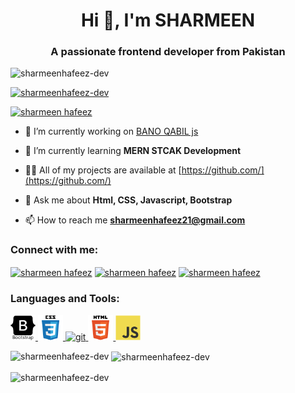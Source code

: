 <h1 align="center">Hi 👋, I'm SHARMEEN</h1>
<h3 align="center">A passionate frontend developer from Pakistan</h3>

<p align="left"> <img src="https://komarev.com/ghpvc/?username=sharmeenhafeez-dev&label=Profile%20views&color=0e75b6&style=flat" alt="sharmeenhafeez-dev" /> </p>

<p align="left"> <a href="https://github.com/ryo-ma/github-profile-trophy"><img src="https://github-profile-trophy.vercel.app/?username=sharmeenhafeez-dev" alt="sharmeenhafeez-dev" /></a> </p>

<p align="left"> <a href="https://twitter.com/sharmeen hafeez" target="blank"><img src="https://img.shields.io/twitter/follow/sharmeen hafeez?logo=twitter&style=for-the-badge" alt="sharmeen hafeez" /></a> </p>

- 🔭 I’m currently working on [BANO QABIL js](https://github.com/sharmeenhafeez-dev/js-practice)

- 🌱 I’m currently learning **MERN STCAK Development**

- 👨‍💻 All of my projects are available at [https://github.com/](https://github.com/)

- 💬 Ask me about **Html, CSS, Javascript, Bootstrap**

- 📫 How to reach me **sharmeenhafeez21@gmail.com**

<h3 align="left">Connect with me:</h3>
<p align="left">
<a href="https://twitter.com/sharmeen hafeez" target="blank"><img align="center" src="https://raw.githubusercontent.com/rahuldkjain/github-profile-readme-generator/master/src/images/icons/Social/twitter.svg" alt="sharmeen hafeez" height="30" width="40" /></a>
<a href="https://linkedin.com/in/sharmeen hafeez" target="blank"><img align="center" src="https://raw.githubusercontent.com/rahuldkjain/github-profile-readme-generator/master/src/images/icons/Social/linked-in-alt.svg" alt="sharmeen hafeez" height="30" width="40" /></a>
<a href="https://fb.com/sharmeen hafeez" target="blank"><img align="center" src="https://raw.githubusercontent.com/rahuldkjain/github-profile-readme-generator/master/src/images/icons/Social/facebook.svg" alt="sharmeen hafeez" height="30" width="40" /></a>
</p>

<h3 align="left">Languages and Tools:</h3>
<p align="left"> <a href="https://getbootstrap.com" target="_blank" rel="noreferrer"> <img src="https://raw.githubusercontent.com/devicons/devicon/master/icons/bootstrap/bootstrap-plain-wordmark.svg" alt="bootstrap" width="40" height="40"/> </a> <a href="https://www.w3schools.com/css/" target="_blank" rel="noreferrer"> <img src="https://raw.githubusercontent.com/devicons/devicon/master/icons/css3/css3-original-wordmark.svg" alt="css3" width="40" height="40"/> </a> <a href="https://git-scm.com/" target="_blank" rel="noreferrer"> <img src="https://www.vectorlogo.zone/logos/git-scm/git-scm-icon.svg" alt="git" width="40" height="40"/> </a> <a href="https://www.w3.org/html/" target="_blank" rel="noreferrer"> <img src="https://raw.githubusercontent.com/devicons/devicon/master/icons/html5/html5-original-wordmark.svg" alt="html5" width="40" height="40"/> </a> <a href="https://developer.mozilla.org/en-US/docs/Web/JavaScript" target="_blank" rel="noreferrer"> <img src="https://raw.githubusercontent.com/devicons/devicon/master/icons/javascript/javascript-original.svg" alt="javascript" width="40" height="40"/> </a> </p>

<p><img align="left" src="https://github-readme-stats.vercel.app/api/top-langs?username=sharmeenhafeez-dev&show_icons=true&locale=en&layout=compact" alt="sharmeenhafeez-dev" /></p>

<p>&nbsp;<img align="center" src="https://github-readme-stats.vercel.app/api?username=sharmeenhafeez-dev&show_icons=true&locale=en" alt="sharmeenhafeez-dev" /></p>

<p><img align="center" src="https://github-readme-streak-stats.herokuapp.com/?user=sharmeenhafeez-dev&" alt="sharmeenhafeez-dev" /></p>

